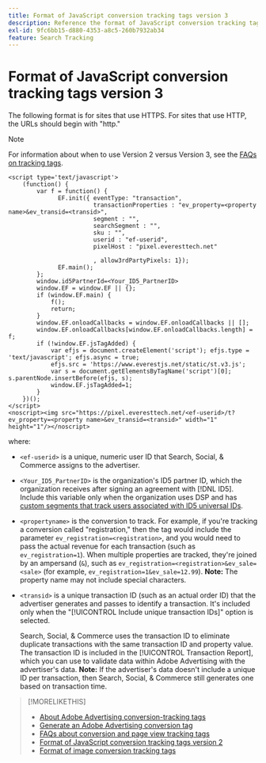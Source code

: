 ```yaml
---
title: Format of JavaScript conversion tracking tags version 3
description: Reference the format of JavaScript conversion tracking tags version 3.
exl-id: 9fc6bb15-d880-4353-a8c5-260b7932ab34
feature: Search Tracking
---
```

# Format of JavaScript conversion tracking tags version 3

The following format is for sites that use HTTPS. For sites that use HTTP, the URLs should begin with "http."

>[!NOTE] 
>
>For information about when to use Version 2 versus Version 3, see the [FAQs on tracking tags](/help/search-social-commerce/tracking/faqs-conversion-page-view-tracking-tags.md).

```
<script type='text/javascript'>
    (function() {
        var f = function() {
              EF.init({ eventType: "transaction",
                        transactionProperties : "ev_property=<property name>&ev_transid=<transid>",
                        segment : "",
                        searchSegment : "",
                        sku : "",
                        userid : "ef-userid",
                        pixelHost : "pixel.everesttech.net"
                        
                        , allow3rdPartyPixels: 1});
              EF.main();
        };
        window.id5PartnerId=<Your_ID5_PartnerID>
        window.EF = window.EF || {};
        if (window.EF.main) {
            f();
            return;
        }
        window.EF.onloadCallbacks = window.EF.onloadCallbacks || [];
        window.EF.onloadCallbacks[window.EF.onloadCallbacks.length] = f;
        if (!window.EF.jsTagAdded) {
            var efjs = document.createElement('script'); efjs.type = 'text/javascript'; efjs.async = true;
            efjs.src = 'https://www.everestjs.net/static/st.v3.js';
            var s = document.getElementsByTagName('script')[0]; s.parentNode.insertBefore(efjs, s);
            window.EF.jsTagAdded=1;
        }
    })();
</script>
<noscript><img src="https://pixel.everesttech.net/<ef-userid>/t?ev_property=<property name>&ev_transid=<transid>" width="1" height="1"/></noscript>
```

where:

* `<ef-userid>` is a unique, numeric user ID that Search, Social, & Commerce assigns to the advertiser.

* `<Your_ID5_PartnerID>` is the organization's ID5 partner ID, which the organization receives after signing an agreement with [!DNL ID5]. Include this variable only when the organization uses DSP and has [custom segments that track users associated with ID5 universal IDs](/help/dsp/audiences/universal-ids.md).

* `<propertyname>` is the conversion to track. For example, if you're tracking a conversion called "registration," then the tag would include the parameter `ev_registration=<registration>`, and you would need to pass the actual revenue for each transaction (such as `ev_registration=1`). When multiple properties are tracked, they're joined by an ampersand (`&`), such as `ev_registration=<registration>&ev_sale=<sale>` (for example, `ev_registration=1&ev_sale=12.99`). **Note:**  The property name may not include special characters.

* `<transid>` is a unique transaction ID (such as an actual order ID) that the advertiser generates and passes to identify a transaction. It's included only when the "[!UICONTROL Include unique transaction IDs]" option is selected.

  Search, Social, & Commerce uses the transaction ID to eliminate duplicate transactions with the same transaction ID and property value. The transaction ID is included in the [!UICONTROL Transaction Report], which you can use to validate data within Adobe Advertising with the advertiser's data. **Note:** If the advertiser's data doesn't include a unique ID per transaction, then Search, Social, & Commerce still generates one based on transaction time.

<!-- add more links -->

>[!MORELIKETHIS]
>
>* [About Adobe Advertising conversion-tracking tags](/help/search-social-commerce/tracking/conversion-tracking-advertising.md)
>* [Generate an Adobe Advertising conversion tag](/help/search-social-commerce/tools/conversion-tag-generate.md)
>* [FAQs about conversion and page view tracking tags](/help/search-social-commerce/tracking/faqs-conversion-page-view-tracking-tags.md)
>* [Format of JavaScript conversion tracking tags version 2](format-conversion-tag-jsv2.md)
>* [Format of image conversion tracking tags](format-conversion-tag-image.md)
